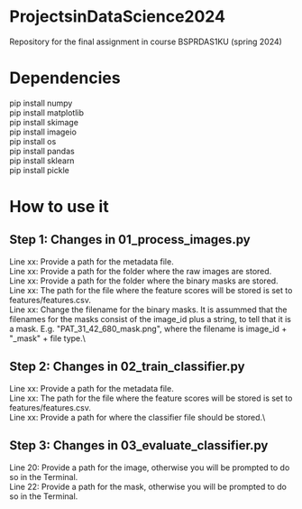 # ProjectsinDataScience2024
Repository for the final assignment in course BSPRDAS1KU (spring 2024)

# Dependencies
pip install numpy\
pip install matplotlib\
pip install skimage\
pip install imageio\
pip install os\
pip install pandas\
pip install sklearn\
pip install pickle

# How to use it
## Step 1: Changes in 01_process_images.py
Line xx: Provide a path for the metadata file.\
Line xx: Provide a path for the folder where the raw images are stored.\
Line xx: Provide a path for the folder where the binary masks are stored.\
Line xx: The path for the file where the feature scores will be stored is set to features/features.csv.\
Line xx: Change the filename for the binary masks. It is assummed that the filenames for the masks consist of the image_id plus a string, to tell that it is a mask. E.g. "PAT_31_42_680_mask.png", where the filename is image_id + "_mask" + file type.\

## Step 2: Changes in 02_train_classifier.py
Line xx: Provide a path for the metadata file.\
Line xx: The path for the file where the feature scores will be stored is set to features/features.csv.\
Line xx: Provide a path for where the classifier file should be stored.\

## Step 3: Changes in 03_evaluate_classifier.py
Line 20: Provide a path for the image, otherwise you will be prompted to do so in the Terminal.\
Line 22: Provide a path for the mask, otherwise you will be prompted to do so in the Terminal.
